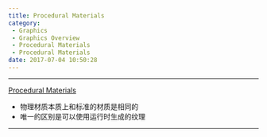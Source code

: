 ```yaml
---
title: Procedural Materials
category:
 - Graphics
 - Graphics Overview
 - Procedural Materials
 - Procedural Materials
date: 2017-07-04 10:50:28
---
```


___

[Procedural Materials](https://docs.unity3d.com/Manual/ProceduralMaterials.html)

- 物理材质本质上和标准的材质是相同的
- 唯一的区别是可以使用运行时生成的纹理

___